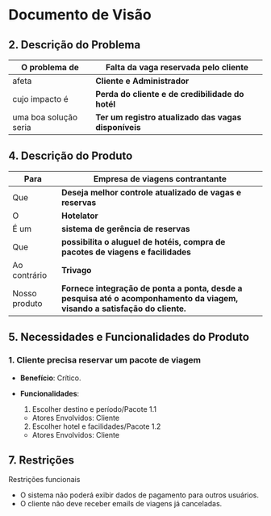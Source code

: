# Documento de Visão  

## 2. Descrição do Problema

O problema de|**Falta da vaga reservada pelo cliente** 
-------------|-------------------------------------
afeta|**Cliente e Administrador**  
cujo impacto é|**Perda do cliente e de credibilidade do hotél** 
uma boa solução seria|**Ter um registro atualizado das vagas disponíveis**

## 4. Descrição do Produto  

Para| **Empresa de viagens contrantante**  
----|------  
Que | **Deseja melhor controle atualizado de vagas e reservas**   
O   | **Hotelator**   
É um| **sistema de gerência de reservas**   
Que | **possibilita o aluguel de hotéis, compra de pacotes de viagens e facilidades**   
Ao contrário| **Trivago**   
Nosso produto| **Fornece integração de ponta a ponta, desde a pesquisa até o acomponhamento da viagem, visando a satisfação do cliente.**   

## 5. Necessidades e Funcionalidades do Produto  
### 1. Cliente precisa reservar um pacote de viagem

 - **Benefício**: Crítico.

 - **Funcionalidades**:  
    1. Escolher destino e período/Pacote 1.1
      - Atores Envolvidos: Cliente
    2. Escolher hotel e facilidades/Pacote 1.2
      - Atores Envolvidos: Cliente


## 7. Restrições  
Restrições funcionais
  - O sistema não poderá exibir dados de pagamento para outros usuários.
  - O cliente não deve receber emails de viagens já canceladas.


